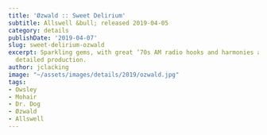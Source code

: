 ```yaml
---
title: 'Øzwald :: Sweet Delirium'
subtitle: Allswell &bull; released 2019-04-05
category: details
publishDate: '2019-04-07'
slug: sweet-delirium-ozwald
excerpt: Sparkling gems, with great ‘70s AM radio hooks and harmonies and incredibly
  detailed production.
author: jclacking
image: "~/assets/images/details/2019/ozwald.jpg"
tags:
- Owsley
- Mohair
- Dr. Dog
- Øzwald
- Allswell
---
```


